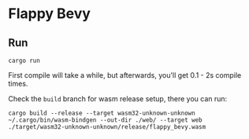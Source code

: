 # Flappy Bevy

## Run

```
cargo run
```

First compile will take a while, but afterwards, you'll get 0.1 - 2s compile times.

Check the `build` branch for wasm release setup, there you can run:

```
cargo build --release --target wasm32-unknown-unknown
~/.cargo/bin/wasm-bindgen --out-dir ./web/ --target web ./target/wasm32-unknown-unknown/release/flappy_bevy.wasm
```